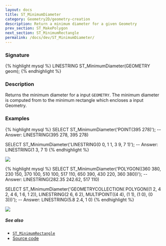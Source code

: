 ```yaml
---
layout: docs
title: ST_MinimumDiameter
category: Geometry2D/geometry-creation
description: Return a minimum diameter for a given Geometry
prev_section: ST_MakePolygon
next_section: ST_MinimumRectangle
permalink: /docs/dev/ST_MinimumDiameter/
---
```


### Signature

{% highlight mysql %}
LINESTRING ST_MinimumDiameter(GEOMETRY geom);
{% endhighlight %}

### Description
Returns the minimum diameter for a input `GEOMETRY`. 
The minimum diameter is computed from to the minimum rectangle which encloses a input
Geometry.

### Examples

{% highlight mysql %}
SELECT ST_MinimumDiameter('POINT(395 278)');
-- Answer: LINESTRING(395 278, 395 278)

SELECT ST_MinimumDiameter('LINESTRING(0 0, 1 1, 3 9, 7 1)');
-- Answer: LINESTRING(1 3, 7 1)
{% endhighlight %}

<img class="displayed" src="../ST_MinimumDiameter_1.png"/>

{% highlight mysql %}
SELECT ST_MinimumDiameter('POLYGON((360 380, 230 150, 370 100, 
                                    510 100, 517 110, 650 390, 
                                    430 220, 360 380))');
-- Answer: LINESTRING(282.35 242.62, 517 110)

SELECT ST_MinimumDiameter('GEOMETRYCOLLECTION(
                      POLYGON((1 2, 4 2, 4 6, 1 6, 1 2)), 
                      LINESTRING(2 6, 6 2), 
                      MULTIPOINT((4 4), (1 1), (1 0), (0 3)))');
-- Answer: LINESTRING(5.8 2.4, 1 0)
{% endhighlight %}

<img class="displayed" src="../ST_MinimumDiameter_2.png"/>

##### See also

* [`ST_MinimumRectangle`](../ST_MinimumRectangle)
* <a href="https://github.com/irstv/H2GIS/blob/a8e61ea7f1953d1bad194af926a568f7bc9aac96/h2spatial-ext/src/main/java/org/h2gis/h2spatialext/function/spatial/properties/ST_MinimumDiameter.java" target="_blank">Source code</a>


